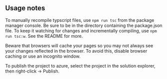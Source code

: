 ﻿## Usage notes

To manually recompile typscript files, use `npm run tsc` from the package manager console.  Be sure to be in the directory containing the package.json file.  To keep it watching for changes
and incrementally compiling, use `npm run tsc:w`.  See the README for more.

Beware that browsers will cache your pages so you may not always see your changes reflected in the browser.
To avoid this, disable browser caching or use an incognito window.

To publish the project to azure, select the project in the solution explorer, then right-click -> Publish.

